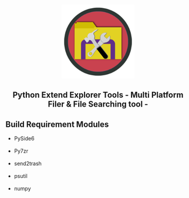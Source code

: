 <div align="center">
	<a href="https://github.com/CrossDarkrix/PythonExtendExplorerTools">
	<img width="200px" height="200px" alt="pyExtendTools" src="https://raw.githubusercontent.com/CrossDarkrix/PythonExtendExplorerTools/main/PyExtendToolsIcon.png"></a>
</div>

<h2 align="center">Python Extend Explorer Tools - Multi Platform Filer & File Searching tool -</h2>

<h2>Build Requirement Modules</h2>

<div>
	<ul>
		<li>PySide6</li><br>
		<li>Py7zr<br></li><br>
		<li>send2trash</li><br>
		<li>psutil</li><br>
		<li>numpy</li><br>
	</ul>
</div>
